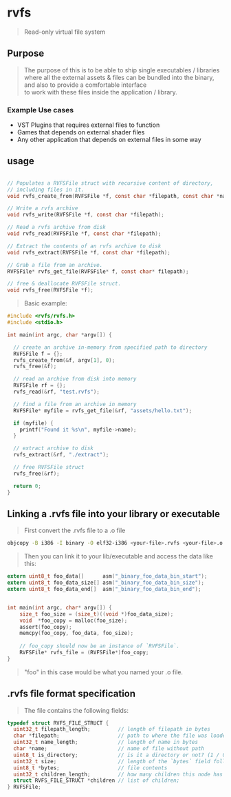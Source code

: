 # rvfs
> Read-only virtual file system

## Purpose
> The purpose of this is to be able to ship single executables / libraries where all the
> external assets & files can be bundled into the binary, and also to provide a comfortable interface  
> to work with these files inside the application / library.

### Example Use cases
* VST Plugins that requires external files to function
* Games that depends on external shader files
* Any other application that depends on external files in some way

## usage

``` C

// Populates a RVFSFile struct with recursive content of directory,
// including files in it.
void rvfs_create_from(RVFSFile *f, const char *filepath, const char *name);

// Write a rvfs archive
void rvfs_write(RVFSFile *f, const char *filepath);

// Read a rvfs archive from disk
void rvfs_read(RVFSFile *f, const char *filepath);

// Extract the contents of an rvfs archive to disk
void rvfs_extract(RVFSFile *f, const char *filepath);

// Grab a file from an archive.
RVFSFile* rvfs_get_file(RVFSFile* f, const char* filepath);

// free & deallocate RVFSFile struct.
void rvfs_free(RVFSFile *f);

```

> Basic example:

``` C
#include <rvfs/rvfs.h>
#include <stdio.h>

int main(int argc, char *argv[]) {

  // create an archive in-memory from specified path to directory
  RVFSFile f = {};
  rvfs_create_from(&f, argv[1], 0);
  rvfs_free(&f);

  // read an archive from disk into memory
  RVFSFile rf = {};
  rvfs_read(&rf, "test.rvfs");

  // find a file from an archive in memory
  RVFSFile* myfile = rvfs_get_file(&rf, "assets/hello.txt");

  if (myfile) {
    printf("Found it %s\n", myfile->name);
  }

  // extract archive to disk
  rvfs_extract(&rf, "./extract");

  // free RVFSFile struct
  rvfs_free(&rf);

  return 0;
}

```


## Linking a .rvfs file into your library or executable
> First convert the .rvfs file to a .o file
``` bash
objcopy -B i386 -I binary -O elf32-i386 <your-file>.rvfs <your-file>.o
```
> Then you can link it to your lib/executable and access the data like this:

``` C
extern uint8_t foo_data[]      asm("_binary_foo_data_bin_start");
extern uint8_t foo_data_size[] asm("_binary_foo_data_bin_size");
extern uint8_t foo_data_end[]  asm("_binary_foo_data_bin_end");


int main(int argc, char* argv[]) {
    size_t foo_size = (size_t)((void *)foo_data_size);
    void  *foo_copy = malloc(foo_size);
    assert(foo_copy);
    memcpy(foo_copy, foo_data, foo_size);
    
    // foo_copy should now be an instance of `RVFSFile`.
    RVFSFile* rvfs_file = (RVFSFile*)foo_copy;
}
```
> "foo" in this case would be what you named your .o file.

## .rvfs file format specification
> The file contains the following fields:

``` C
typedef struct RVFS_FILE_STRUCT {
  uint32_t filepath_length;         // length of filepath in bytes
  char *filepath;                   // path to where the file was loaded from
  uint32_t name_length;             // length of name in bytes
  char *name;                       // name of file without path
  uint8_t is_directory;             // is it a directory or not? (1 / 0)
  uint32_t size;                    // length of the `bytes` field following
  uint8_t *bytes;                   // file contents
  uint32_t children_length;         // how many children this node has
  struct RVFS_FILE_STRUCT *children // list of children;
} RVFSFile;
```
